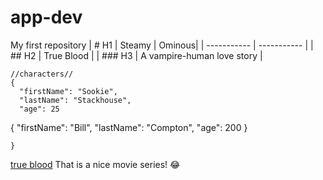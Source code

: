 # app-dev
My first repository
| # H1 | Steamy | Ominous|
| ----------- | ----------- |
| ## H2 | True Blood |
| ### H3 | A vampire-human love story |
```
//characters//
{
  "firstName": "Sookie",
  "lastName": "Stackhouse",
  "age": 25
```
{
  "firstName": "Bill",
  "lastName": "Compton",
  "age": 200
}
```
}
```
[true blood](https://www.netflix.com/search?q=tru&jbv=70157135)
That is a nice movie series!  :joy:
